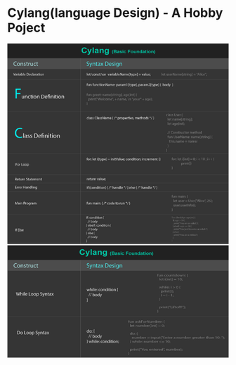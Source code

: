 # Cylang(language Design) - A Hobby Poject

<img src="./model-Design1.jpg"/>
<img src="./model-Design2.jpg"/>
